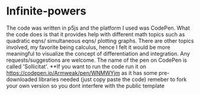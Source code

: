 # Infinite-powers
The code was written in p5js and the platform I used was CodePen.
What the code does is that it provides help with different math topics such as quadratic eqns/ simultaneous eqns/ plotting graphs. 
There are other topics involved, my favorite being calculus, hence I felt it would be more meaningful to visualize the concept of differentiation and integration. 
Any requests/suggestions are welcome. 
The name of the pen on CodePen is called 'Sollicitat'. 
**If you want to run the code run it on https://codepen.io/Armweak/pen/WNMWYjm as it has some pre-downloaded libraries needed (just copy paste the code) remeber to fork your own version so you dont interfere with the public template
